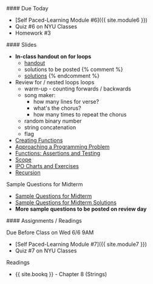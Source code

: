 <article class="due" markdown="block">
####  Due Today

* [Self Paced-Learning Module #6]({{ site.module6 }})
* Quiz #6 on NYU Classes
* Homework #3

<!--
* Homework
-->

</article>

<article class="slides" markdown="block">
####  Slides

* __In-class handout on for loops__
    * [handout](resources/handouts/in-class/for-loops-nested-cond.pdf)
    * solutions to be posted
    {% comment %}
    * [solutions](resources/handouts/in-class/for-loops-nested-cond-solutions.pdf)
    {% endcomment %}
* Review for / nested loops loops
	* warm-up - counting forwards / backwards
	* song maker:
		* how many lines for verse?
		* what's the chorus?
		* how many times to repeat the chorus
	* random binary number
	* string concatenation
	* flag
* [Creating Functions](classes/12/returning_values.html)
* [Approaching a Programming Problem](classes/12/dicewars.html)
* [Functions: Assertions and Testing](classes/13/functions_assertions_testing.html)
* [Scope](classes/13/scope.html)
* [IPO Charts and Exercises](classes/13/ipo_function_exercises.html)
* [Recursion](classes/13/recursion.html)

Sample Questions for Midterm

* [Sample Questions for Midterm](resources/handouts/midterm_1/midterm_1_practice.pdf)
* [Sample Questions for Midterm Solutions](resources/handouts/midterm_1/midterm_1_practice_solutions.pdf)
* __More sample questions to be posted on review day__ 

<!--
* [Slides](classes/01/intro.html)
-->

</article>

<article class="assignments" markdown="block">
####  Assignments / Readings		

Due Before Class on Wed 6/6 9AM

* [Self Paced-Learning Module #7]({{ site.module7 }})
* Quiz #7 on NYU Classes

Readings

* {{ site.bookq }} - Chapter 8 (Strings)

</article>

